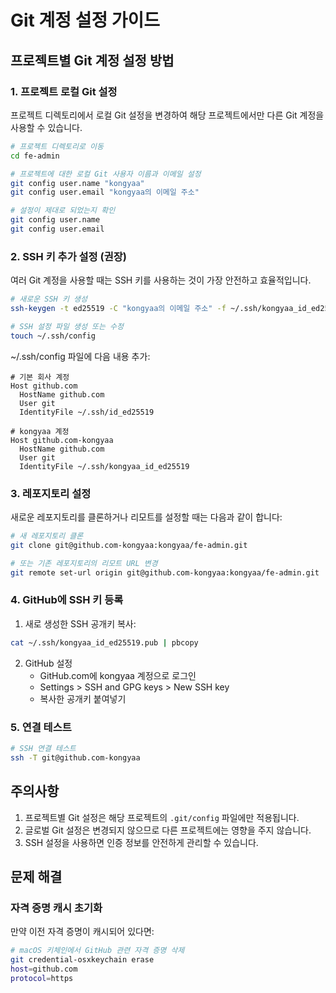 # Git 계정 설정 가이드

## 프로젝트별 Git 계정 설정 방법

### 1. 프로젝트 로컬 Git 설정
프로젝트 디렉토리에서 로컬 Git 설정을 변경하여 해당 프로젝트에서만 다른 Git 계정을 사용할 수 있습니다.

```bash
# 프로젝트 디렉토리로 이동
cd fe-admin

# 프로젝트에 대한 로컬 Git 사용자 이름과 이메일 설정
git config user.name "kongyaa"
git config user.email "kongyaa의 이메일 주소"

# 설정이 제대로 되었는지 확인
git config user.name
git config user.email
```

### 2. SSH 키 추가 설정 (권장)

여러 Git 계정을 사용할 때는 SSH 키를 사용하는 것이 가장 안전하고 효율적입니다.

```bash
# 새로운 SSH 키 생성
ssh-keygen -t ed25519 -C "kongyaa의 이메일 주소" -f ~/.ssh/kongyaa_id_ed25519

# SSH 설정 파일 생성 또는 수정
touch ~/.ssh/config
```

~/.ssh/config 파일에 다음 내용 추가:
```
# 기본 회사 계정
Host github.com
  HostName github.com
  User git
  IdentityFile ~/.ssh/id_ed25519
  
# kongyaa 계정
Host github.com-kongyaa
  HostName github.com
  User git
  IdentityFile ~/.ssh/kongyaa_id_ed25519
```

### 3. 레포지토리 설정

새로운 레포지토리를 클론하거나 리모트를 설정할 때는 다음과 같이 합니다:

```bash
# 새 레포지토리 클론
git clone git@github.com-kongyaa:kongyaa/fe-admin.git

# 또는 기존 레포지토리의 리모트 URL 변경
git remote set-url origin git@github.com-kongyaa:kongyaa/fe-admin.git
```

### 4. GitHub에 SSH 키 등록

1. 새로 생성한 SSH 공개키 복사:
```bash
cat ~/.ssh/kongyaa_id_ed25519.pub | pbcopy
```

2. GitHub 설정
   - GitHub.com에 kongyaa 계정으로 로그인
   - Settings > SSH and GPG keys > New SSH key
   - 복사한 공개키 붙여넣기

### 5. 연결 테스트

```bash
# SSH 연결 테스트
ssh -T git@github.com-kongyaa
```

## 주의사항

1. 프로젝트별 Git 설정은 해당 프로젝트의 `.git/config` 파일에만 적용됩니다.
2. 글로벌 Git 설정은 변경되지 않으므로 다른 프로젝트에는 영향을 주지 않습니다.
3. SSH 설정을 사용하면 인증 정보를 안전하게 관리할 수 있습니다.

## 문제 해결

### 자격 증명 캐시 초기화
만약 이전 자격 증명이 캐시되어 있다면:
```bash
# macOS 키체인에서 GitHub 관련 자격 증명 삭제
git credential-osxkeychain erase
host=github.com
protocol=https 